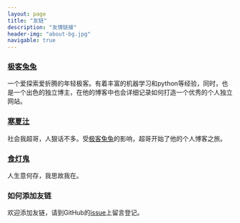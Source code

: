 ```yaml
---
layout: page
title: "友链"
description: "友情链接"
header-img: "about-bg.jpg"
navigable: true
---
```



### [极客兔兔](https://geektutu.com/)

一个爱探索爱折腾的年轻极客。有着丰富的机器学习和python等经验，同时，也是一个出色的独立博主，在他的博客中也会详细记录如何打造一个优秀的个人独立网站。

### [寒夏汢](https://hanxiatu.com/)

社会我超哥，人狠话不多。受[极客兔兔](https://geektutu.com/)的影响，超哥开始了他的个人博客之旅。

### [食灯鬼](https://shidenggui.com/)

人生意何存，我思故我在。

### 如何添加友链

欢迎添加友链，请到GitHub的[issue](https://github.com/hutusi/hutusi.github.com/issues/4)上留言登记。

